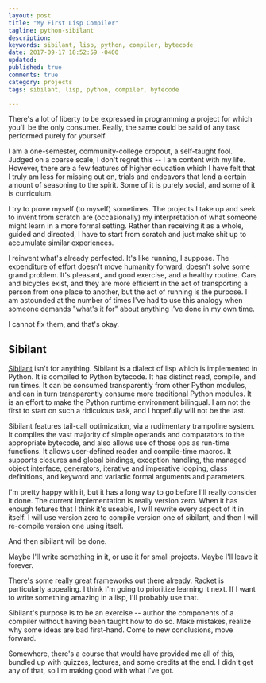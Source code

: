 ```yaml
---
layout: post
title: "My First Lisp Compiler"
tagline: python-sibilant
description:
keywords: sibilant, lisp, python, compiler, bytecode
date: 2017-09-17 18:52:59 -0400
updated:
published: true
comments: true
category: projects
tags: sibilant, lisp, python, compiler, bytecode

---
```


There's a lot of liberty to be expressed in programming a project
for which you'll be the only consumer. Really, the same could be said
of any task performed purely for yourself.

I am a one-semester, community-college dropout, a self-taught fool.
Judged on a coarse scale, I don't regret this -- I am content with my
life. However, there are a few features of higher education which I
have felt that I truly am less for missing out on, trials and
endeavors that lend a certain amount of seasoning to the spirit. Some
of it is purely social, and some of it is curriculum.

<!-- more -->

I try to prove myself (to myself) sometimes. The projects I take up
and seek to invent from scratch are (occasionally) my interpretation
of what someone might learn in a more formal setting. Rather than
receiving it as a whole, guided and directed, I have to start from
scratch and just make shit up to accumulate similar experiences.

I reinvent what's already perfected. It's like running, I suppose.
The expenditure of effort doesn't move humanity forward, doesn't solve
some grand problem. It's pleasant, and good exercise, and a healthy
routine. Cars and bicycles exist, and they are more efficient in the
act of transporting a person from one place to another, but the act of
running is the purpose. I am astounded at the number of times I've had
to use this analogy when someone demands "what's it for" about
anything I've done in my own time.

I cannot fix them, and that's okay.

## Sibilant

[Sibilant] isn't for anything. Sibilant is a dialect of lisp which is
implemented in Python. It is compiled to Python bytecode. It has
distinct read, compile, and run times. It can be consumed
transparently from other Python modules, and can in turn transparently
consume more traditional Python modules. It is an effort to make the
Python runtime environment bilingual. I am not the first to start on
such a ridiculous task, and I hopefully will not be the last.

[Sibilant]: https://github.com/obriencj/python-sibilant

Sibilant features tail-call optimization, via a rudimentary trampoline
system. It compiles the vast majority of simple operands and
comparators to the appropriate bytecode, and also allows use of those
ops as run-time functions. It allows user-defined reader and
compile-time macros. It supports closures and global bindings,
exception handling, the managed object interface, generators,
iterative and imperative looping, class definitions, and keyword and
variadic formal arguments and parameters.

I'm pretty happy with it, but it has a long way to go before I'll
really consider it done. The current implementation is really version
zero. When it has enough fetures that I think it's useable, I will
rewrite every aspect of it in itself. I will use version zero to
compile version one of sibilant, and then I will re-compile version
one using itself.

And then sibilant will be done.

Maybe I'll write something in it, or use it for small projects. Maybe
I'll leave it forever.

There's some really great frameworks out there already. Racket is
particularly appealing. I think I'm going to prioritize learning it
next. If I want to write something amazing in a lisp, I'll probably
use that.

Sibilant's purpose is to be an exercise -- author the components of a
compiler without having been taught how to do so. Make mistakes,
realize why some ideas are bad first-hand. Come to new conclusions,
move forward.

Somewhere, there's a course that would have provided me all of this,
bundled up with quizzes, lectures, and some credits at the end. I
didn't get any of that, so I'm making good with what I've got.
